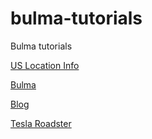 # bulma-tutorials
Bulma tutorials

[US Location Info](https://codepen.io/JeisonJ/pen/YvBLJX)

[Bulma](https://codepen.io/JeisonJ/pen/yEZKNy)

[Blog](https://codepen.io/JeisonJ/pen/rKPdNx)

[Tesla Roadster](https://codepen.io/JeisonJ/pen/rKPJZa)